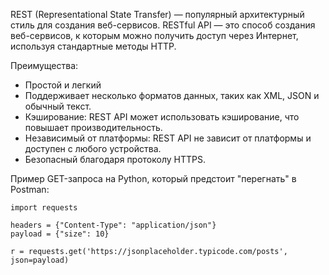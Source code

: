 REST (Representational State Transfer) — популярный архитектурный стиль для создания веб-сервисов. RESTful API — это способ создания веб-сервисов, к которым можно получить доступ через Интернет, используя стандартные методы HTTP.

Преимущества:
- Простой и легкий
- Поддерживает несколько форматов данных, таких как XML, JSON и обычный текст.
- Кэширование: REST API может использовать кэширование, что повышает производительность.
- Независимый от платформы: REST API не зависит от платформы и доступен с любого устройства.
- Безопасный благодаря протоколу HTTPS.

Пример GET-запроса на Python, который предстоит "перегнать" в Postman:

```
import requests

headers = {"Content-Type": "application/json"}
payload = {"size": 10}

r = requests.get('https://jsonplaceholder.typicode.com/posts', json=payload)
```
